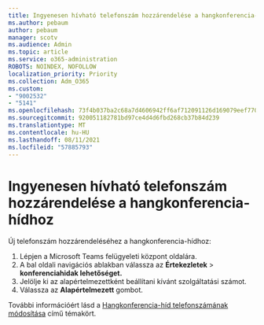```yaml
---
title: Ingyenesen hívható telefonszám hozzárendelése a hangkonferencia-hídhoz
ms.author: pebaum
author: pebaum
manager: scotv
ms.audience: Admin
ms.topic: article
ms.service: o365-administration
ROBOTS: NOINDEX, NOFOLLOW
localization_priority: Priority
ms.collection: Adm_O365
ms.custom:
- "9002532"
- "5141"
ms.openlocfilehash: 73f4b037ba2c68a7d4606942ff6af712091126d169079eef77007712959f58b5
ms.sourcegitcommit: 920051182781bd97ce4d4d6fbd268cb37b84d239
ms.translationtype: MT
ms.contentlocale: hu-HU
ms.lasthandoff: 08/11/2021
ms.locfileid: "57885793"
---
```

# <a name="assign-a-toll-free-number-to-your-audio-conferencing-bridge"></a>Ingyenesen hívható telefonszám hozzárendelése a hangkonferencia-hídhoz

Új telefonszám hozzárendeléséhez a hangkonferencia-hídhoz:

1. Lépjen a Microsoft Teams felügyeleti központ oldalára.
1. A bal oldali navigációs ablakban válassza az **Értekezletek**  >  **konferenciahidak lehetőséget.**
1. Jelölje ki az alapértelmezettként beállítani kívánt szolgáltatási számot.
1. Válassza az **Alapértelmezett** gombot.

További információért lásd a [Hangkonferencia-híd telefonszámának módosítása](https://docs.microsoft.com/MicrosoftTeams/change-the-phone-numbers-on-your-audio-conferencing-bridge) című témakört.
